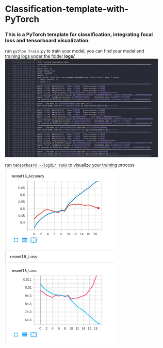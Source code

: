 # Classification-template-with-PyTorch
### This is a PyTorch template for classification, integrating focal loss and tensorboard visualization.

run `python train.py` to train your model, you can find your model and training logs under the folder **logs/**
![](/pictures/logs.png)

run `tensorboard --logdir runs` to visualize your training process
![](/pictures/tensorboard.png)
